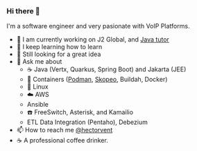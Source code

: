 ### Hi there 👋

I'm a software engineer and very pasionate with VoIP Platforms.   

- 🔭 I am currently working on J2 Global, and  [Java tutor](https://www.wyzant.com/Tutors/hectorvent)
- 🌱 I keep learning how to learn
- 👯 Still looking for a great idea
- 💬 Ask me about 
  - :coffee: Java (Vertx, Quarkus, Spring Boot) and Jakarta (JEE)
  - :whale2: Containers ([Podman](https://podman.io/), [Skopeo](https://github.com/containers/skopeo), Buildah, Docker) 
  - :penguin: Linux
  - :cloud: AWS
  - Ansible
  - :phone: FreeSwitch, Asterisk, and Kamailio
  - ETL Data Integration (Pentaho), Debezium
- :mailbox: How to reach me [@hectorvent](https://twitter.com/hectorvent)
- :coffee: A professional coffee drinker.
